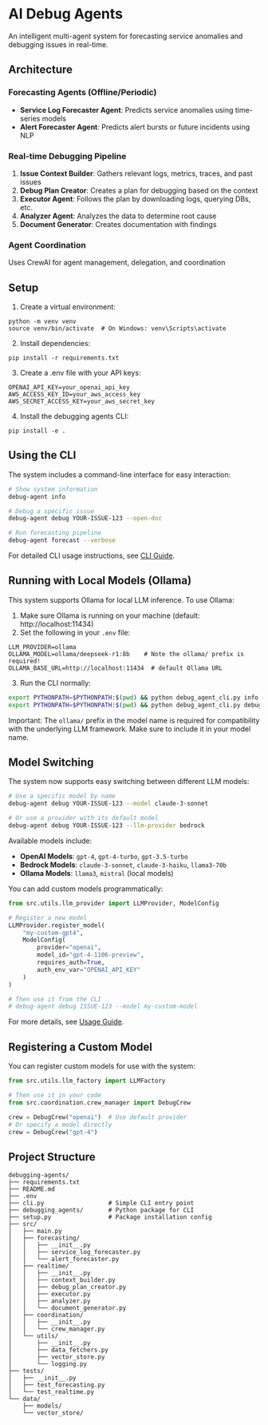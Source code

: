 # AI Debug Agents

An intelligent multi-agent system for forecasting service anomalies and debugging issues in real-time.

## Architecture

### Forecasting Agents (Offline/Periodic)
- **Service Log Forecaster Agent**: Predicts service anomalies using time-series models
- **Alert Forecaster Agent**: Predicts alert bursts or future incidents using NLP

### Real-time Debugging Pipeline
1. **Issue Context Builder**: Gathers relevant logs, metrics, traces, and past issues
2. **Debug Plan Creator**: Creates a plan for debugging based on the context
3. **Executor Agent**: Follows the plan by downloading logs, querying DBs, etc.
4. **Analyzer Agent**: Analyzes the data to determine root cause
5. **Document Generator**: Creates documentation with findings

### Agent Coordination
Uses CrewAI for agent management, delegation, and coordination

## Setup

1. Create a virtual environment:
```
python -m venv venv
source venv/bin/activate  # On Windows: venv\Scripts\activate
```

2. Install dependencies:
```
pip install -r requirements.txt
```

3. Create a .env file with your API keys:
```
OPENAI_API_KEY=your_openai_api_key
AWS_ACCESS_KEY_ID=your_aws_access_key
AWS_SECRET_ACCESS_KEY=your_aws_secret_key
```

4. Install the debugging agents CLI:
```
pip install -e .
```

## Using the CLI

The system includes a command-line interface for easy interaction:

```bash
# Show system information
debug-agent info

# Debug a specific issue
debug-agent debug YOUR-ISSUE-123 --open-doc

# Run forecasting pipeline
debug-agent forecast --verbose
```

For detailed CLI usage instructions, see [CLI Guide](docs/cli_guide.md).

## Running with Local Models (Ollama)

This system supports Ollama for local LLM inference. To use Ollama:

1. Make sure Ollama is running on your machine (default: http://localhost:11434)
2. Set the following in your `.env` file:
```
LLM_PROVIDER=ollama
OLLAMA_MODEL=ollama/deepseek-r1:8b    # Note the ollama/ prefix is required!
OLLAMA_BASE_URL=http://localhost:11434  # default Ollama URL
```
3. Run the CLI normally:
```bash
export PYTHONPATH=$PYTHONPATH:$(pwd) && python debug_agent_cli.py info
export PYTHONPATH=$PYTHONPATH:$(pwd) && python debug_agent_cli.py debug YOUR-ISSUE-123
```

Important: The `ollama/` prefix in the model name is required for compatibility with the underlying LLM framework. Make sure to include it in your model name.

## Model Switching

The system now supports easy switching between different LLM models:

```bash
# Use a specific model by name
debug-agent debug YOUR-ISSUE-123 --model claude-3-sonnet

# Or use a provider with its default model
debug-agent debug YOUR-ISSUE-123 --llm-provider bedrock
```

Available models include:

- **OpenAI Models**: `gpt-4`, `gpt-4-turbo`, `gpt-3.5-turbo`
- **Bedrock Models**: `claude-3-sonnet`, `claude-3-haiku`, `llama3-70b`
- **Ollama Models**: `llama3`, `mistral` (local models)

You can add custom models programmatically:

```python
from src.utils.llm_provider import LLMProvider, ModelConfig

# Register a new model
LLMProvider.register_model(
    "my-custom-gpt4",
    ModelConfig(
        provider="openai",
        model_id="gpt-4-1106-preview",
        requires_auth=True,
        auth_env_var="OPENAI_API_KEY"
    )
)

# Then use it from the CLI
# debug-agent debug ISSUE-123 --model my-custom-model
```

For more details, see [Usage Guide](docs/usage_guide.md).

## Registering a Custom Model

You can register custom models for use with the system:

```python
from src.utils.llm_factory import LLMFactory

# Then use it in your code
from src.coordination.crew_manager import DebugCrew

crew = DebugCrew("openai")  # Use default provider
# Or specify a model directly
crew = DebugCrew("gpt-4")
```

## Project Structure

```
debugging-agents/
├── requirements.txt
├── README.md
├── .env
├── cli.py                  # Simple CLI entry point
├── debugging_agents/       # Python package for CLI
├── setup.py                # Package installation config
├── src/
│   ├── main.py
│   ├── forecasting/
│   │   ├── __init__.py
│   │   ├── service_log_forecaster.py
│   │   └── alert_forecaster.py
│   ├── realtime/
│   │   ├── __init__.py
│   │   ├── context_builder.py
│   │   ├── debug_plan_creator.py
│   │   ├── executor.py
│   │   ├── analyzer.py
│   │   └── document_generator.py
│   ├── coordination/
│   │   ├── __init__.py
│   │   └── crew_manager.py
│   └── utils/
│       ├── __init__.py
│       ├── data_fetchers.py
│       ├── vector_store.py
│       └── logging.py
├── tests/
│   ├── __init__.py
│   ├── test_forecasting.py
│   └── test_realtime.py
└── data/
    ├── models/
    └── vector_store/
``` 